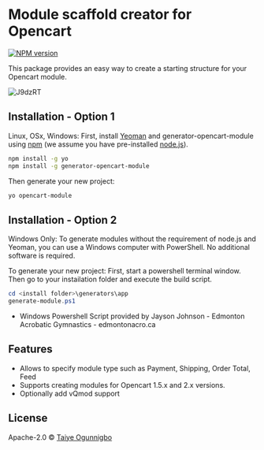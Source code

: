 # Module scaffold creator for Opencart

[![NPM version][npm-image]][npm-url]


This package provides an easy way to create a starting structure for your Opencart module.

![J9dzRT](http://cdn.makeagif.com/media/3-21-2016/J9dzRT.gif)

## Installation - Option 1
Linux, OSx, Windows:
First, install [Yeoman](http://yeoman.io) and generator-opencart-module using [npm](https://www.npmjs.com/) (we assume you have pre-installed [node.js](https://nodejs.org/)).

```bash
npm install -g yo
npm install -g generator-opencart-module
```

Then generate your new project:

```bash
yo opencart-module
```

## Installation - Option 2
Windows Only:
To generate modules without the requirement of node.js and Yeoman, you can use a Windows computer with PowerShell.  No additional software is required.

To generate your new project:
First, start a powershell terminal window.  Then go to your instailation folder and execute the build script.
```PowerShell
cd <install folder>\generators\app
generate-module.ps1
```
* Windows Powershell Script provided by Jayson Johnson - Edmonton Acrobatic Gymnastics - edmontonacro.ca

## Features

- Allows to specify module type such as Payment, Shipping, Order Total, Feed
- Supports creating modules for Opencart 1.5.x and 2.x versions.
- Optionally add vQmod support

## License

Apache-2.0 © [Taiye Ogunnigbo]()


[npm-image]: https://badge.fury.io/js/generator-opencart-module.svg
[npm-url]: https://npmjs.org/package/generator-opencart-module
